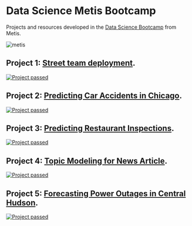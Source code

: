 # Data Science Metis Bootcamp


Projects and resources developed in the [Data Science Bootcamp](https://www.thisismetis.com) from Metis.

![metis](https://images.squarespace-cdn.com/content/v1/5c0a0028e2ccd1eb692eacdc/1550088908119-VDBX9V600UQ2DVVYU02J/ke17ZwdGBToddI8pDm48kOE03qcy2L7wAQtxJegtHNlZw-zPPgdn4jUwVcJE1ZvWEtT5uBSRWt4vQZAgTJucoTqqXjS3CfNDSuuf31e0tVHNBMFUUzdWFtWws933UE6G4Gd4wkW2Eu9bqt4jeOqh8TqWIIaSPh2v08GbKqpiV54/Metis-logo.png?format=500w)

## Project 1: [Street team deployment](https://github.com/dvu4/metis_datascience/tree/master/projects/project1).

[![Project passed](https://img.shields.io/badge/project-passed-success.svg)](https://img.shields.io/badge/project-passed-success.svg)


## Project 2: [Predicting Car Accidents in Chicago](https://github.com/dvu4/metis_datascience/tree/master/projects/project2).

[![Project passed](https://img.shields.io/badge/project-passed-success.svg)](https://img.shields.io/badge/project-passed-success.svg)



## Project 3: [Predicting Restaurant Inspections](https://github.com/dvu4/metis_datascience/tree/master/projects/project3).

[![Project passed](https://img.shields.io/badge/project-passed-success.svg)](https://img.shields.io/badge/project-passed-success.svg)


## Project 4: [Topic Modeling for News Article](https://github.com/dvu4/metis_datascience/tree/master/projects/project4).

[![Project passed](https://img.shields.io/badge/project-passed-success.svg)](https://img.shields.io/badge/project-passed-success.svg)



## Project 5: [Forecasting Power Outages in Central Hudson](https://github.com/dvu4/metis_datascience/tree/master/projects/project5).

[![Project passed](https://img.shields.io/badge/project-passed-success.svg)](https://img.shields.io/badge/project-passed-success.svg)
